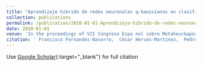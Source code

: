 ```yaml
---
title: "Aprendizaje hibrido de redes neuronales q-Gaussianas en clasificación binaria"
collection: publications
permalink: /publication/2010-01-01-Aprendizaje-hibrido-de-redes-neuronales-q-Gaussianas-en-clasificacion-binaria
date: 2010-01-01
venue: 'In the proceedings of VII Congreso Espa nol sobre Metaheur&apos;isticas and Algoritmos Evolutivos y Bioinspirados (MAEB2010)'
citation: ' Francisco Fernandez-Navarro,  César Hervás-Martínez,  Pedro Antonio Gutiérrez,  Manuel Cruz-Ramírez,  Javier Sánchez-Monedero, &quot;Aprendizaje hibrido de redes neuronales q-Gaussianas en clasificaci   apos;on binaria.&quot; In the proceedings of VII Congreso Espa nol sobre Metaheur   apos;isticas and Algoritmos Evolutivos y Bioinspirados (MAEB2010), 2010, pp. 227-234.'
---
```

Use [Google Scholar](https://scholar.google.com/scholar?q=Aprendizaje+hibrido+de+redes+neuronales+q+Gaussianas+en+clasificaci&#x27;on+binaria){:target="_blank"} for full citation